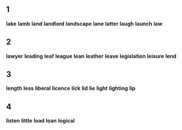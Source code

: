 ## 1
**lake** 
**lamb** 
**land** 
**landlord** 
**landscape** 
**lane** 
**latter** 
**laugh** 
**launch** 
**law** 

## 2
**lawyer** 
**leading** 
**leaf** 
**league** 
**lean** 
**leather** 
**leave** 
**legislation** 
**leisure** 
**lend** 

## 3
**length** 
**less** 
**liberal** 
**licence** 
**lick** 
**lid** 
**lie** 
**light** 
**lighting** 
**lip** 

## 4
**listen** 
**little** 
**load** 
**loan** 
**logical** 